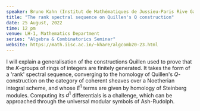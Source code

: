 ```yaml
---
speaker: Bruno Kahn (Institut de Mathématiques de Jussieu-Paris Rive Gauche, Paris, France)
title: "The rank spectral sequence on Quillen's Q construction"
date: 25 August, 2022
time: 12 pm
venue: LH-1, Mathematics Department
series: "Algebra & Combinatorics Seminar"
website: https://math.iisc.ac.in/~khare/algcomb20-23.html
---
```


I will explain a generalisation of the constructions Quillen used to prove that the $K$-groups
of rings of integers are finitely generated. It takes the form of a 'rank' spectral sequence,
converging to the homology of Quillen's $Q$-construction on the category of coherent sheaves over
a Noetherian integral scheme, and whose $E^1$ terms are given by homology of Steinberg modules.
Computing its $d^1$ differentials is a challenge, which can be approached through the universal
modular symbols of Ash-Rudolph.
